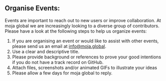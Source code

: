 ## Organise Events:

Events are important to reach out to new users or improve collaboration. At moja global we are increasingly looking to a diverse group of contributors. Please have a look at the following steps to help us organize events:

1.  If you are organising an event or would like to assist with other events, please send us an email at [info@moja.global](mailto:info@moja.global).
2.  Use a clear and descriptive title.
3.  Please provide background or references to prove your good intentions if you do not have a track record on GitHub.
4.  Attach files, screenshots and/or animated GIFs to illustrate your ideas
5.  Please allow a few days for moja global to reply.
